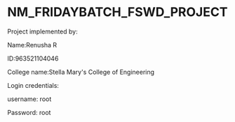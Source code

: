 # NM_FRIDAYBATCH_FSWD_PROJECT


Project implemented by: 


Name:Renusha R


ID:963521104046


College name:Stella Mary's College of Engineering


Login credentials: 

username: root


Password: root

